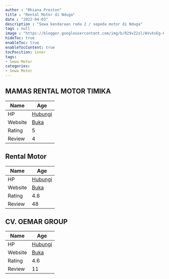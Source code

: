 ```yaml
---
author : "Rhiana Preston"
title : "Rental Motor di Nduga"
date : "2022-04-03"
description : "Sewa kendaraan roda 2 / sepeda motor di Nduga"
tags : null
image : "https://blogger.googleusercontent.com/img/b/R29vZ2xl/AVvXsEg-O4EwsvvC8YIA6QjDUT2rR3syF3J4wABBZUG9FTgUQHGT6G5-fiP868Sw1D2MyAsDKN7I2R69B1_-XwpVgWLNLys52FWbfL3qOAuYQ5Fd6wcq3ukKtKXJeFIwRoD88He69XVmcDIIz-oMs9byX-BxaSzpbV949EuMoXElfCFMDjdj4ji9ognukDTb1A/w300-h200/rental-motor-di-nduga.png"
hideToc: true
enableToc: true
enableTocContent: true
tocPosition: inner
tags:
- Sewa Motor
categories:
- Sewa Motor
---
```



## MAMAS RENTAL MOTOR TIMIKA

Name | Age
--------|------
HP | [Hubungi](https://pcandroidplayer.blogspot.com/?clayads=https://getnumber.ndower.dev?phone=MDgxMjU2NDYxNTc1)
Website | [Buka](https://pcandroidplayer.blogspot.com/?clayads=aHR0cHM6Ly9tYW1hcy1yZW50YWwtbW90b3ItdGltaWthLmJ1c2luZXNzLnNpdGUv) 
Rating | 5
Review | 4


## Rental Motor

Name | Age
--------|------
HP | [Hubungi](https://pcandroidplayer.blogspot.com/?clayads=https://getnumber.ndower.dev?phone=MDgxMTQ5MDAxMTc=)
Website | [Buka](https://pcandroidplayer.blogspot.com/?clayads=aHR0cHM6Ly9yZW50YWxtb3Rvci5ibG9nc3BvdC5jb20v) 
Rating | 4.8
Review | 48


## CV. OEMAR GROUP

Name | Age
--------|------
HP | [Hubungi](https://pcandroidplayer.blogspot.com/?clayads=https://getnumber.ndower.dev?phone=MDgxMzQ0MDI2MTQ2)
Website | [Buka](https://pcandroidplayer.blogspot.com/?clayads=aHR0cDovL3dhbWVuYXJlbnRjYXIuYmxvZ3Nwb3QuY28uaWQv) 
Rating | 4.6
Review | 11


